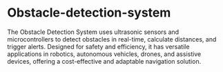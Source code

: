 # Obstacle-detection-system
The Obstacle Detection System uses ultrasonic sensors and microcontrollers to detect obstacles in real-time, calculate distances, and trigger alerts. Designed for safety and efficiency, it has versatile applications in robotics, autonomous vehicles, drones, and assistive devices, offering a cost-effective and adaptable navigation solution.
